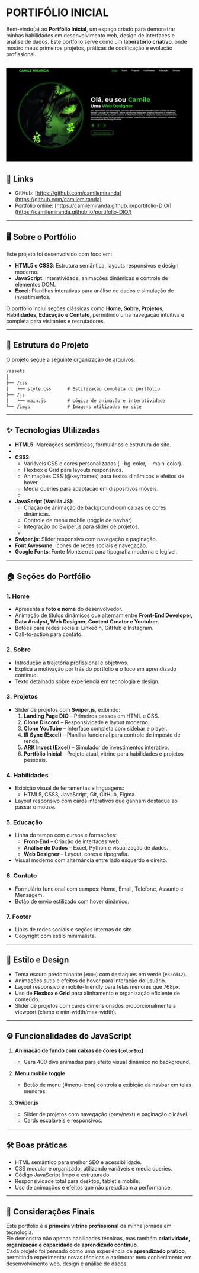 # PORTIFÓLIO INICIAL

Bem-vindo(a) ao **Portfólio Inicial**, um espaço criado para demonstrar minhas habilidades em desenvolvimento web, design de interfaces e análise de dados. Este portfólio serve como um **laboratório criativo**, onde mostro meus primeiros projetos, práticas de codificação e evolução profissional.  


![Ilustração da página inicial do projeto](/assets/imgs/projeto06.jpg)
---

## 🔗 Links
- GitHub: [https://github.com/camilemiranda](https://github.com/camilemiranda)  
- Portfólio online: [https://camilemiranda.github.io/portifolio-DIO/](https://camilemiranda.github.io/portifolio-DIO/)  

---

## 🖥 Sobre o Portfólio

Este projeto foi desenvolvido com foco em:

- **HTML5 e CSS3**: Estrutura semântica, layouts responsivos e design moderno.  
- **JavaScript**: Interatividade, animações dinâmicas e controle de elementos DOM.  
- **Excel**: Planilhas interativas para análise de dados e simulação de investimentos.  

O portfólio inclui seções clássicas como **Home, Sobre, Projetos, Habilidades, Educação e Contato**, permitindo uma navegação intuitiva e completa para visitantes e recrutadores.

---

## 📑 Estrutura do Projeto

O projeto segue a seguinte organização de arquivos:

```
/assets
│
├── /css
│   └── style.css      # Estilização completa do portfólio
├── /js
│   └── main.js        # Lógica de animação e interatividade
└── /imgs              # Imagens utilizadas no site
```

---

## ✨ Tecnologias Utilizadas

- **HTML5**: Marcações semânticas, formulários e estrutura do site.
-   
- **CSS3**:  
  - Variáveis CSS e cores personalizadas (--bg-color, --main-color).  
  - Flexbox e Grid para layouts responsivos.  
  - Animações CSS (@keyframes) para textos dinâmicos e efeitos de hover.  
  - Media queries para adaptação em dispositivos móveis.
  - 
- **JavaScript (Vanilla JS)**:  
  - Criação de animação de background com caixas de cores dinâmicas.  
  - Controle de menu mobile (toggle de navbar).  
  - Integração do Swiper.js para slider de projetos.
  - 
- **Swiper.js**: Slider responsivo com navegação e paginação.  
- **Font Awesome**: Ícones de redes sociais e navegação.  
- **Google Fonts**: Fonte Montserrat para tipografia moderna e legível.  

---

## 🏠 Seções do Portfólio

### 1. **Home**
- Apresenta a **foto e nome** do desenvolvedor.  
- Animação de títulos dinâmicos que alternam entre **Front-End Developer, Data Analyst, Web Designer, Content Creator e Youtuber**.  
- Botões para redes sociais: LinkedIn, GitHub e Instagram.  
- Call-to-action para contato.  

### 2. **Sobre**
- Introdução à trajetória profissional e objetivos.  
- Explica a motivação por trás do portfólio e o foco em aprendizado contínuo.  
- Texto detalhado sobre experiência em tecnologia e design.  

### 3. **Projetos**
- Slider de projetos com **Swiper.js**, exibindo:  
  1. **Landing Page DIO** – Primeiros passos em HTML e CSS.  
  2. **Clone Discord** – Responsividade e layout moderno.  
  3. **Clone YouTube** – Interface completa com sidebar e player.  
  4. **IR Sync (Excel)** – Planilha funcional para controle de imposto de renda.  
  5. **ARK Invest (Excel)** – Simulador de investimentos interativo.  
  6. **Portfólio Inicial** – Projeto atual, vitrine para habilidades e projetos pessoais.  

### 4. **Habilidades**
- Exibição visual de ferramentas e linguagens:  
  - HTML5, CSS3, JavaScript, Git, GitHub, Figma.  
- Layout responsivo com cards interativos que ganham destaque ao passar o mouse.  

### 5. **Educação**
- Linha do tempo com cursos e formações:  
  - **Front-End** – Criação de interfaces web.  
  - **Análise de Dados** – Excel, Python e visualização de dados.  
  - **Web Designer** – Layout, cores e tipografia.  
- Visual moderno com alternância entre lado esquerdo e direito.  

### 6. **Contato**
- Formulário funcional com campos: Nome, Email, Telefone, Assunto e Mensagem.  
- Botão de envio estilizado com hover dinâmico.  

### 7. **Footer**
- Links de redes sociais e seções internas do site.  
- Copyright com estilo minimalista.  

---

## 🎨 Estilo e Design

- Tema escuro predominante (`#000`) com destaques em verde (`#32cd32`).  
- Animações sutis e efeitos de hover para interação do usuário.  
- Layout responsivo e mobile-friendly para telas menores que 768px.  
- Uso de **Flexbox e Grid** para alinhamento e organização eficiente de conteúdo.  
- Slider de projetos com cards dimensionados proporcionalmente a viewport (clamp e min-width/max-width).  

---

## ⚙ Funcionalidades do JavaScript

1. **Animação de fundo com caixas de cores (`colorBox`)**  
   - Gera 400 divs animadas para efeito visual dinâmico no background.  

2. **Menu mobile toggle**  
   - Botão de menu (#menu-icon) controla a exibição da navbar em telas menores.  

3. **Swiper.js**  
   - Slider de projetos com navegação (prev/next) e paginação clicável.  
   - Cards escaláveis e responsivos.  

---

## 🛠 Boas práticas

- HTML semântico para melhor SEO e acessibilidade.  
- CSS modular e organizado, utilizando variáveis e media queries.  
- Código JavaScript limpo e estruturado.  
- Responsividade total para desktop, tablet e mobile.  
- Uso de animações e efeitos que não prejudicam a performance.  

---

## 🚀 Considerações Finais

Este portfólio é a **primeira vitrine profissional** da minha jornada em tecnologia.  
Ele demonstra não apenas habilidades técnicas, mas também **criatividade, organização e capacidade de aprendizado contínuo**.  
Cada projeto foi pensado como uma experiência de **aprendizado prático**, permitindo experimentar novas técnicas e aprimorar meu conhecimento em desenvolvimento web, design e análise de dados.  
